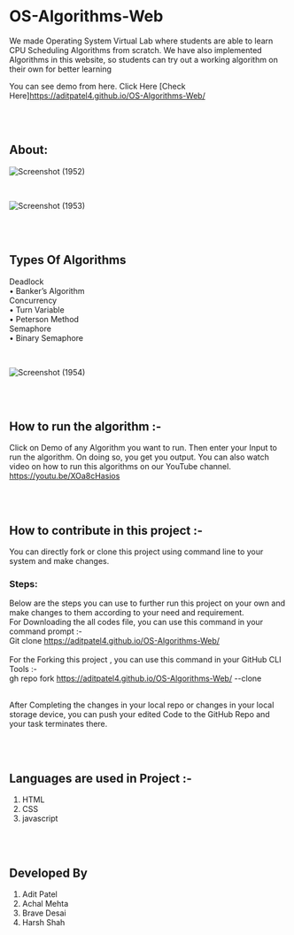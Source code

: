 # OS-Algorithms-Web

We made Operating System Virtual Lab where students are able to learn CPU Scheduling Algorithms from scratch. We have also implemented Algorithms in this website, so students can try out a working algorithm on their own for better learning

You can see demo from here. Click Here 
[Check Here]https://aditpatel4.github.io/OS-Algorithms-Web/


<br />
<br />

## About:

![Screenshot (1952)](https://user-images.githubusercontent.com/71980446/141646565-9a7eb989-dc42-41b5-8b63-5a0f5da30d1b.png)


<br />

![Screenshot (1953)](https://user-images.githubusercontent.com/71980446/141646572-fa8912d0-f49b-4274-8389-8c151fbadcce.png)

<br /><br />

## Types Of Algorithms

Deadlock <br />
•	Banker’s Algorithm<br />
Concurrency<br />
•	Turn Variable<br />
•	Peterson Method<br />
Semaphore<br />
•	Binary Semaphore


<br />

![Screenshot (1954)](https://user-images.githubusercontent.com/71980446/141646589-d5a43144-6c2d-45fb-8384-20628aa3f6d8.png)

<br /><br />

## How to run the algorithm :- 

Click on Demo of any Algorithm you want to run.
Then enter your Input to run the algorithm. On doing so, you get you output.
You can also watch video on how to run this algorithms on our YouTube channel. https://youtu.be/XOa8cHasios

<br /><br />

## How to contribute in this project :- 

You can directly fork or clone this project using command line to your system and make changes. <br />
### Steps: 
Below are the steps you can use to further run this project on your own and make changes to them according to your need and requirement.  <br />
For Downloading the all codes file, you can use this command in your command prompt :-    <br />
Git clone https://aditpatel4.github.io/OS-Algorithms-Web/   <br /> <br />
For the Forking this project , you can use this command in your GitHub CLI Tools :-   <br />
gh repo fork https://aditpatel4.github.io/OS-Algorithms-Web/ --clone
  
  <br />
After Completing the changes in your local repo or changes in your local storage device, you can push your edited Code to the GitHub Repo and your task terminates there.  


<br /><br />

## Languages are used in Project :-

1. HTML
2. CSS
3. javascript

<br /><br />

## Developed By
1.	Adit Patel
2.	Achal Mehta
3.	Brave Desai
4.	Harsh Shah
